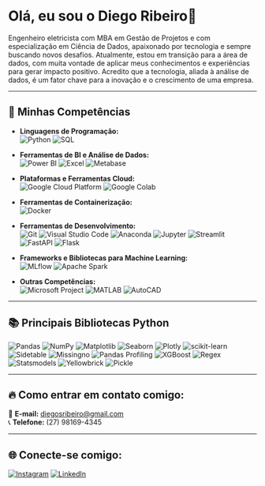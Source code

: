 # Olá, eu sou o Diego Ribeiro👋

Engenheiro eletricista com MBA em Gestão de Projetos e com especialização em Ciência de Dados, apaixonado por tecnologia e sempre buscando novos desafios. 
Atualmente, estou em transição para a área de dados, com muita vontade de aplicar meus conhecimentos e experiências para gerar impacto positivo.
Acredito que a tecnologia, aliada à análise de dados, é um fator chave para a inovação e o crescimento de uma empresa.

---

## 🚀 Minhas Competências

- **Linguagens de Programação:**  
  ![Python](https://img.shields.io/badge/-Python-3776AB?style=flat-square&logo=Python&logoColor=white)
  ![SQL](https://img.shields.io/badge/-SQL-4479A1?style=flat-square&logo=MySQL&logoColor=white)

- **Ferramentas de BI e Análise de Dados:**  
  ![Power BI](https://img.shields.io/badge/-Power%20BI-F2C811?style=flat-square&logo=Power-BI&logoColor=black)
  ![Excel](https://img.shields.io/badge/-Excel-217346?style=flat-square&logo=Microsoft-Excel&logoColor=white)
  ![Metabase](https://img.shields.io/badge/-Metabase-509EE3?style=flat-square&logo=Metabase&logoColor=white)

- **Plataformas e Ferramentas Cloud:**  
  ![Google Cloud Platform](https://img.shields.io/badge/-GCP-4285F4?style=flat-square&logo=Google-Cloud&logoColor=white)
  ![Google Colab](https://img.shields.io/badge/-Google%20Colab-F9AB00?style=flat-square&logo=Google-Colab&logoColor=white)

- **Ferramentas de Containerização:**  
  ![Docker](https://img.shields.io/badge/-Docker-2496ED?style=flat-square&logo=Docker&logoColor=white)

- **Ferramentas de Desenvolvimento:**  
  ![Git](https://img.shields.io/badge/-Git-F05032?style=flat-square&logo=Git&logoColor=white) 
  ![Visual Studio Code](https://img.shields.io/badge/-Visual%20Studio%20Code-007ACC?style=flat-square&logo=Visual-Studio-Code&logoColor=white) 
  ![Anaconda](https://img.shields.io/badge/-Anaconda-44A833?style=flat-square&logo=Anaconda&logoColor=white) 
  ![Jupyter](https://img.shields.io/badge/-Jupyter-F37626?style=flat-square&logo=Jupyter&logoColor=white) 
  ![Streamlit](https://img.shields.io/badge/-Streamlit-FF4B4B?style=flat-square&logo=Streamlit&logoColor=white) 
  ![FastAPI](https://img.shields.io/badge/-FastAPI-009688?style=flat-square&logo=FastAPI&logoColor=white) 
  ![Flask](https://img.shields.io/badge/-Flask-000000?style=flat-square&logo=Flask&logoColor=white)

- **Frameworks e Bibliotecas para Machine Learning:**  
  ![MLflow](https://img.shields.io/badge/-MLflow-0194E2?style=flat-square&logo=MLflow&logoColor=white)
  ![Apache Spark](https://img.shields.io/badge/-Apache%20Spark-E25A1C?style=flat-square&logo=Apache-Spark&logoColor=white)

- **Outras Competências:**  
  ![Microsoft Project](https://img.shields.io/badge/-Microsoft%20Project-217346?style=flat-square&logo=Microsoft&logoColor=white)
  ![MATLAB](https://img.shields.io/badge/-MATLAB-0076A8?style=flat-square&logo=MathWorks&logoColor=white)
  ![AutoCAD](https://img.shields.io/badge/-AutoCAD-EE3124?style=flat-square&logo=Autodesk&logoColor=white)

---

## 📚 Principais Bibliotecas Python

![Pandas](https://img.shields.io/badge/-Pandas-150458?style=flat-square&logo=Pandas&logoColor=white) ![NumPy](https://img.shields.io/badge/-NumPy-013243?style=flat-square&logo=NumPy&logoColor=white) ![Matplotlib](https://img.shields.io/badge/-Matplotlib-11557C?style=flat-square&logo=Matplotlib&logoColor=white) ![Seaborn](https://img.shields.io/badge/-Seaborn-3776AB?style=flat-square&logo=Seaborn&logoColor=white) ![Plotly](https://img.shields.io/badge/-Plotly-3F4F75?style=flat-square&logo=Plotly&logoColor=white) ![scikit-learn](https://img.shields.io/badge/-Scikit--Learn-F7931E?style=flat-square&logo=scikit-learn&logoColor=white) ![Sidetable](https://img.shields.io/badge/-Sidetable-3776AB?style=flat-square&logo=Python&logoColor=white) ![Missingno](https://img.shields.io/badge/-Missingno-333333?style=flat-square&logo=Python&logoColor=white) ![Pandas Profiling](https://img.shields.io/badge/-Pandas%20Profiling-150458?style=flat-square&logo=Pandas&logoColor=white) ![XGBoost](https://img.shields.io/badge/-XGBoost-EB0028?style=flat-square&logo=XGBoost&logoColor=white) ![Regex](https://img.shields.io/badge/-Regex-3776AB?style=flat-square&logo=Python&logoColor=white) ![Statsmodels](https://img.shields.io/badge/-Statsmodels-3776AB?style=flat-square&logo=Python&logoColor=white) ![Yellowbrick](https://img.shields.io/badge/-Yellowbrick-FFD43B?style=flat-square&logo=Python&logoColor=white) ![Pickle](https://img.shields.io/badge/-Pickle-1C3F94?style=flat-square&logo=Python&logoColor=white)

---

## 🔥 Como entrar em contato comigo:
📧 **E-mail:** diegosribeiro@gmail.com  
📞 **Telefone:** (27) 98169-4345

---

## 🌐 Conecte-se comigo:

[![Instagram](https://img.shields.io/badge/-Instagram-E4405F?style=for-the-badge&logo=Instagram&logoColor=white)](https://www.instagram.com/diegoribeiro.jpg/?hl=pt-br)
[![LinkedIn](https://img.shields.io/badge/-LinkedIn-0A66C2?style=for-the-badge&logo=LinkedIn&logoColor=white)](https://www.linkedin.com/in/diego-ribeiro-55587337/)

